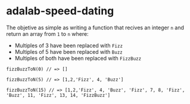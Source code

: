 # adalab-speed-dating

The objetive as simple as writing a function that recives an integer `n` and return an array from `1` to `n` where:

- Multiples of 3 have been replaced with `Fizz`
- Multiples of 5 have been replaced with `Buzz`
- Multiples of both have been replaced with `FizzBuzz`

```
fizzBuzzToN(0) // => []

fizzBuzzToN(5) // => [1,2,'Fizz', 4, 'Buzz']

fizzBuzzToN(15) // => [1,2,'Fizz', 4, 'Buzz', 'Fizz', 7, 8, 'Fizz', 'Buzz', 11, 'Fizz', 13, 14, 'FizzBuzz']
```